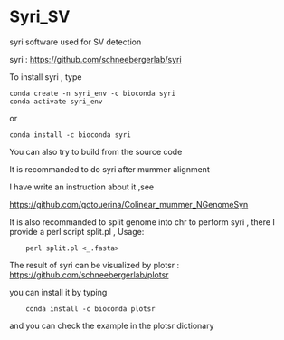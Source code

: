 # Syri_SV
syri software used for SV detection

syri : https://github.com/schneebergerlab/syri

To install syri , type

    conda create -n syri_env -c bioconda syri
    conda activate syri_env
or

    conda install -c bioconda syri

You can also try to build from the source code

It is recommanded to do syri after mummer alignment

I have write an instruction about it ,see

https://github.com/gotouerina/Colinear_mummer_NGenomeSyn

It is also recommanded to split genome into chr to perform syri , there I provide a perl script split.pl , Usage:

        perl split.pl <_.fasta>
 
The result of syri can be visualized by plotsr : https://github.com/schneebergerlab/plotsr

you can install it by typing 

        conda install -c bioconda plotsr 

and you can check the example in the plotsr dictionary
